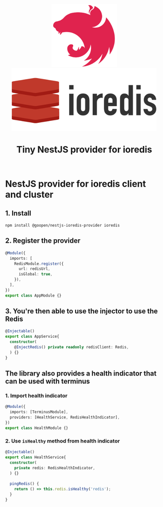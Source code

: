 <div align="center">
    <a align="center" href="https://nestjs.com/" target="_blank">
      <img src="https://raw.githubusercontent.com/goopen-bit/nestjs-ioredis-provider/main/assets/logo-small.svg" alt="NestJS" height=200/>
    </a>
    <a align="center" href="https://github.com/luin/ioredis" target="_blank">
      <img src="https://raw.githubusercontent.com/goopen-bit/nestjs-ioredis-provider/main/assets/ioredis.svg" alt="ioredis" height=200/>
    </a>
    <h1 align="center">Tiny NestJS provider for ioredis</h1>
  <br/>
</div>

# NestJS provider for ioredis client and cluster

## 1. Install

```shell
npm install @goopen/nestjs-ioredis-provider ioredis
```

## 2. Register the provider

```typescript
@Module({
  imports: [
    RedisModule.register({
      url: redisUrl,
      isGlobal: true,
    }),
  ],
})
export class AppModule {}
```

## 3. You're then able to use the injector to use the Redis

```typescript
@Injectable()
export class AppService{
  constructor(
    @InjectRedis() private readonly redisClient: Redis,
  ) {}
}
```

## The library also provides a health indicator that can be used with terminus

### 1. Import health indicator

```typescript
@Module({
  imports: [TerminusModule],
  providers: [HealthService, RedisHealthIndicator],
})
export class HealthModule {}
```

### 2. Use `isHealthy` method from health indicator

```typescript
@Injectable()
export class HealthService{
  constructor(
    private redis: RedisHealthIndicator,
  ) {}

  pingRedis() {
    return () => this.redis.isHealthy('redis');
  }
}
```
